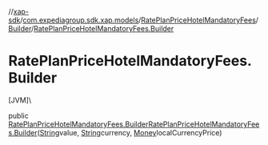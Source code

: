 //[xap-sdk](../../../../index.md)/[com.expediagroup.sdk.xap.models](../../index.md)/[RatePlanPriceHotelMandatoryFees](../index.md)/[Builder](index.md)/[RatePlanPriceHotelMandatoryFees.Builder](-rate-plan-price-hotel-mandatory-fees.-builder.md)

# RatePlanPriceHotelMandatoryFees.Builder

[JVM]\

public [RatePlanPriceHotelMandatoryFees.Builder](index.md)[RatePlanPriceHotelMandatoryFees.Builder](-rate-plan-price-hotel-mandatory-fees.-builder.md)([String](https://docs.oracle.com/javase/8/docs/api/java/lang/String.html)value, [String](https://docs.oracle.com/javase/8/docs/api/java/lang/String.html)currency, [Money](../../-money/index.md)localCurrencyPrice)
